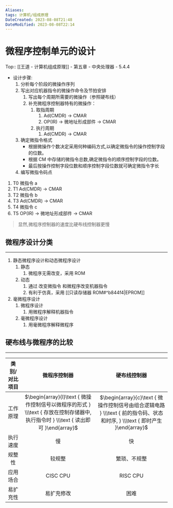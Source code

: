 ```yaml
---
Aliases: 
tags: 计算机/组成原理 
DateCreated: 2023-08-08T21:48
DateModified: 2023-08-08T22:14
---
```

# 微程序控制单元的设计

Top:: [[王道 - 计算机组成原理]] - 第五章 - 中央处理器 - 5.4.4

- 设计步骤:
	1. 分析每个阶段的微操作序列
	2. 写出对应机器指令的微操作命令及节拍安排
		1. 写出每个周期所需要的微操作（参照硬布线）
		2. 补充微程序控制器特有的微操作：
			1. 取指周期
				1. Ad(CMDR) -> CMAR
				2. OP(IR) -> 微地址形成部件 -> CMAR
			2. 执行周期
				1. Ad(CMDR) -> CMAR
	3. 确定微指令格式
		- 根据微操作个数决定采用何种编码方式,以确定微指令的操作控制字段的位数。
		- 根据 CM 中存储的微指令总数,确定微指令的顺序控制字段的位数。
		- 最后按操作控制字段位数和顺序控制字段位数就可确定微指令字长
	4. 编写微指令码点

1. T0 微指令 a
2. T1 Ad(CMDR) -> CMAR
3. T2 微指令 b
4. T3 Ad(CMDR) -> CMAR
5. T4 微指令 c
6. T5 OP(IR) -> 微地址形成部件 -> CMAR

> 显然,微程序控制器的速度比硬布线控制器更慢

## 微程序设计分类
---
1. 静态微程序设计和动态微程序设计
	1. 静态
		1. 微程序无需改变，采用 ROM
	2. 动态
		1. 通过 改变微指令 和微程序改变机器指令
		2. 有利于仿真，采用 [[只读存储器 ROM#^b844f4|EPROM]]
2. 毫微程序设计
	1. 微程序设计
		1. 用微程序解释机器指令
	2. 毫微程序设计
		1. 用毫微程序解释微程序
  
## 硬布线与微程序的比较
---

| 类别/对比项目 | 微程序控制器 | 硬布线控制器 |
| :---: | :---: | :---: |
| 工作原理 | $\begin{array}{l}\text { 微操作控制信号以微程序的形式 } \\\text { 存放在控制存储器中, 执行指令时 } \\\text { 读出即可 }\end{array}$ | $\begin{array}{c}\text { 微操作控制信号由组合逻辑电路 } \\\text { 前的指令码、状态和时序, } \\\text { 即时产生 }\end{array}$ |
| 执行速度 | 慢 | 快 |
| 规整性 | 较规整 |  繁琐、不规整|
| 应用场合 | CISC CPU  | RISC CPU |
| 易扩充性 | 易扩充修改 | 困难 |
